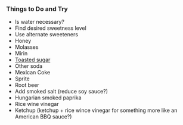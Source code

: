 ### Things to Do and Try

 * Is water necessary?
 * Find desired sweetness level
 * Use alternate sweeteners
  * Honey
  * Molasses
  * Mirin
  * [Toasted sugar](http://www.seriouseats.com/recipes/2016/05/dry-toasted-sugar-granulated-caramel-recipe.html)
 * Other soda
  * Mexican Coke
  * Sprite
  * Root beer
 * Add smoked salt (reduce soy sauce?)
 * Hungarian smoked paprika
 * Rice wine vinegar
 * Ketchup (ketchup + rice wince vinegar for something more like an American BBQ sauce?)
